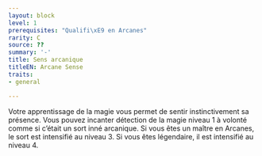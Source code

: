 ```yaml
---
layout: block
level: 1
prerequisites: "Qualifi\xE9 en Arcanes"
rarity: C
source: ??
summary: '-'
title: Sens arcanique
titleEN: Arcane Sense
traits:
- general

---
```


<p>Votre apprentissage de la magie vous permet de sentir instinctivement sa présence. Vous pouvez incanter détection de la magie niveau 1 à volonté comme si c’était un sort inné arcanique. Si vous êtes un maître en Arcanes, le sort est intensifié au niveau 3. Si vous êtes légendaire, il est intensifié au niveau 4.</p>